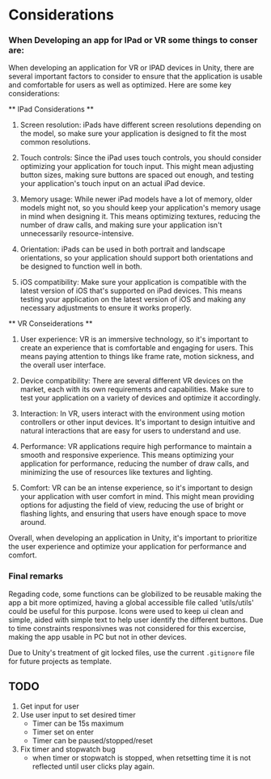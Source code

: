 # Considerations

### When Developing an app for IPad or VR some things to conser are:

When developing an application for VR or IPAD devices in Unity, there are several important factors to consider to ensure that the application is usable and comfortable for users as well as optimized. Here are some key considerations:

** IPad Considerations **

1. Screen resolution: iPads have different screen resolutions depending on the model, so make sure your application is designed to fit the most common resolutions.

2. Touch controls: Since the iPad uses touch controls, you should consider optimizing your application for touch input. This might mean adjusting button sizes, making sure buttons are spaced out enough, and testing your application's touch input on an actual iPad device.

3. Memory usage: While newer iPad models have a lot of memory, older models might not, so you should keep your application's memory usage in mind when designing it. This means optimizing textures, reducing the number of draw calls, and making sure your application isn't unnecessarily resource-intensive.

4. Orientation: iPads can be used in both portrait and landscape orientations, so your application should support both orientations and be designed to function well in both.

5. iOS compatibility: Make sure your application is compatible with the latest version of iOS that's supported on iPad devices. This means testing your application on the latest version of iOS and making any necessary adjustments to ensure it works properly.

** VR Conseiderations **

1. User experience: VR is an immersive technology, so it's important to create an experience that is comfortable and engaging for users. This means paying attention to things like frame rate, motion sickness, and the overall user interface.

2. Device compatibility: There are several different VR devices on the market, each with its own requirements and capabilities. Make sure to test your application on a variety of devices and optimize it accordingly.

3. Interaction: In VR, users interact with the environment using motion controllers or other input devices. It's important to design intuitive and natural interactions that are easy for users to understand and use.

4. Performance: VR applications require high performance to maintain a smooth and responsive experience. This means optimizing your application for performance, reducing the number of draw calls, and minimizing the use of resources like textures and lighting.

5. Comfort: VR can be an intense experience, so it's important to design your application with user comfort in mind. This might mean providing options for adjusting the field of view, reducing the use of bright or flashing lights, and ensuring that users have enough space to move around.

Overall, when developing an application in Unity, it's important to prioritize the user experience and optimize your application for performance and comfort. 

### Final remarks

Regading code, some functions can be globilized to be reusable making the app a bit more optimized, having a global accessible file called 'utils/utils' could be useful for this purpose.
Icons were used to keep ui clean and simple, aided with simple text to help user identify the different buttons.
Due to time constraints responsivnes was not considered for this excercise, making the app usable in PC but not in other devices.

Due to Unity's treatment of git locked files, use the current `.gitignore` file for future projects as template. 

## TODO

1. Get input for user
2. Use user input to set desired timer
	+ Timer can be 15s maximum
	+ Timer set on enter
	+ Timer can be paused/stopped/reset
3. Fix timer and stopwatch bug
	+ when timer or stopwatch is stopped, when retsetting time it is not reflected until user clicks play again.
